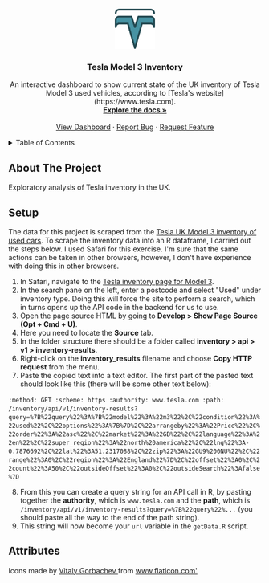 <div id="top"></div>
<!--
*** Thanks for checking out the Best-README-Template. If you have a suggestion
*** that would make this better, please fork the repo and create a pull request
*** or simply open an issue with the tag "enhancement".
*** Don't forget to give the project a star!
*** Thanks again! Now go create something AMAZING! :D
-->

<!-- PROJECT LOGO -->
<br />
<div align="center">
  <a href="https://github.com/clarelgibson/tesla-inventory">
    <img src="./assets/img/tesla.png" alt="Tesla-style logo in website theme colours" height="80">
  </a>

<h3 align="center">Tesla Model 3 Inventory</h3>

  <p align="center">
    An interactive dashboard to show current state of the UK inventory of Tesla Model 3 used vehicles, according to [Tesla's website](https://www.tesla.com).
    <br />
    <a href="https://github.com/clarelgibson/tesla-inventory"><strong>Explore the docs »</strong></a>
    <br />
    <br />
    <a href="https://public.tableau.com/views/2022SchoolAdmissionsDashboard/2022SchoolAdmissionsDashboard?:language=en-US&:display_count=n&:origin=viz_share_link">View Dashboard</a> <!-- LINK TO BE UPDATED WHEN DASHBOARD PUBLISHED -->
    ·
    <a href="https://github.com/clarelgibson/tesla-inventory/issues">Report Bug</a>
    ·
    <a href="https://github.com/clarelgibson/tesla-inventory/issues">Request Feature</a>
  </p>
</div>



<!-- TABLE OF CONTENTS -->
<details>
  <summary>Table of Contents</summary>
  <ol>
    <li>
      <a href="#about-the-project">About The Project</a>
      <ul>
        <li><a href="#setup">Setup</a></li>
      </ul>
    </li>
    <li><a href="#attributes">Attributes</a></li>
    <li><a href="#contributing">Contributing</a></li>
    <li><a href="#license">License</a></li>
    <li><a href="#contact">Contact</a></li>
    <li><a href="#acknowledgments">Acknowledgments</a></li>
  </ol>
</details>

<!-- ABOUT THE PROJECT -->
## About The Project

<!-- [![Product Name Screen Shot][product-screenshot]](https://example.com) -->

Exploratory analysis of Tesla inventory in the UK.

## Setup
The data for this project is scraped from the [Tesla UK Model 3 inventory of used cars](https://www.tesla.com/en_GB/inventory/used/m3). To scrape the inventory data into an R dataframe, I carried out the steps below. I used Safari for this exercise. I'm sure that the same actions can be taken in other browsers, however, I don't have experience with doing this in other browsers.

1. In Safari, navigate to the [Tesla inventory page for Model 3](https://www.tesla.com/en_GB/inventory/used/m3).
2. In the search pane on the left, enter a postcode and select "Used" under inventory type. Doing this will force the site to perform a search, which in turns opens up the API code in the backend for us to use.
3. Open the page source HTML by going to **Develop > Show Page Source (Opt + Cmd + U)**.
4. Here you need to locate the **Source** tab.
5. In the folder structure there should be a folder called **inventory > api > v1 > inventory-results**.
6. Right-click on the **inventory_results** filename and choose **Copy HTTP request** from the menu.
7. Paste the copied text into a text editor. The first part of the pasted text should look like this (there will be some other text below):

`:method: GET
:scheme: https
:authority: www.tesla.com
:path: /inventory/api/v1/inventory-results?query=%7B%22query%22%3A%7B%22model%22%3A%22m3%22%2C%22condition%22%3A%22used%22%2C%22options%22%3A%7B%7D%2C%22arrangeby%22%3A%22Price%22%2C%22order%22%3A%22asc%22%2C%22market%22%3A%22GB%22%2C%22language%22%3A%22en%22%2C%22super_region%22%3A%22north%20america%22%2C%22lng%22%3A-0.7876692%2C%22lat%22%3A51.2317088%2C%22zip%22%3A%22GU9%200NU%22%2C%22range%22%3A0%2C%22region%22%3A%22England%22%7D%2C%22offset%22%3A0%2C%22count%22%3A50%2C%22outsideOffset%22%3A0%2C%22outsideSearch%22%3Afalse%7D`

8. From this you can create a query string for an API call in R, by pasting together the **authority**, which is `www.tesla.com` and the **path**, which is `/inventory/api/v1/inventory-results?query=%7B%22query%22%...` (you should paste all the way to the end of the path string).
9. This string will now become your `url` variable in the `getData.R` script.

## Attributes
<div> Icons made by <a href="https://www.flaticon.com/authors/vitaly-gorbachev" title="Vitaly Gorbachev"> Vitaly Gorbachev </a> from <a href="https://www.flaticon.com/" title="Flaticon">www.flaticon.com'</a></div>